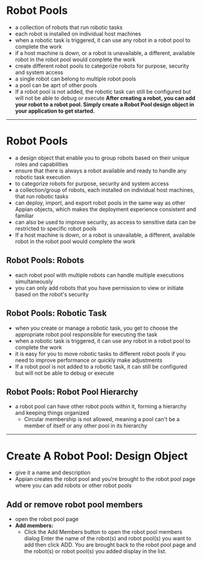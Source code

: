 # Robot Pools
- a collection of robots that run robotic tasks
- each robot is installed on individual host machines
- when a robotic task is triggered, it can use any robot in a robot pool to complete the work
- if a host machine is down, or a robot is unavailable, a different, available robot in the robot pool would complete the work
- create different robot pools to categorize robots for purpose, security and system access
- a single robot can belong to multiple robot pools
- a pool can be aprt of other pools
- If a robot pool is not added, the robotic task can still be configured but will not be able to debug or execute
**After creating a robot, you can add your robot to a robot pool. Simply create a Robot Pool design object in your application to get started.**
---


# Robot Pools
- a design object that enable you to group robots based on their unique roles and capabilities
- ensure that there is always a robot available and ready to handle any robotic task execution
- to categorize robots for purpose, security and system access
- a collection/group of robots, each installed on individual host machines, that run robotic tasks
- can deploy, import, and export robot pools in the same way as other Appian objects, which makes the deployment experience consistent and familiar
- can also be used to improve security, as access to sensitive data can be restricted to specific robot pools
- If a host machine is down, or a robot is unavailable, a different, available robot in the robot pool would complete the work


## Robot Pools: Robots
- each robot pool with multiple robots can handle multiple executions simultaneously
- you can only add robots that you have permission to view or initiate based on the robot's security

## Robot Pools: Robotic Task
- when you create or manage a robotic task, you get to choose the appropriate robot pool responsible for executing the task
- when a robotic task is triggered, it can use any robot in a robot pool to complete the work
- it is easy for you to move robotic tasks to different robot pools if you need to improve performance or quickly make adjustments
- If a robot pool is not added to a robotic task, it can still be configured but will not be able to debug or execute

## Robot Pools: Robot Pool Hierarchy
- a robot pool can have other robot pools within it, forming a hierarchy and keeping things organized
    -  Circular membership is not allowed, meaning a pool can't be a member of itself or any other pool in its hierarchy
______________________________________________________________________________________________________

# Create A Robot Pool: Design Object
- give it a name and description
- Appian creates the robot pool and you're brought to the robot pool page where you can add robots or other robot pools

## Add or remove robot pool members
- open the robot pool page
- **Add members:**
    - Click the Add Members button to open the robot pool members dialog
    Enter the name of the robot(s) and robot pool(s) you want to add then click ADD. You are brought back to the robot pool page and the robot(s) or robot pool(s) you added display in the list.
